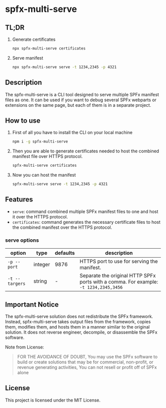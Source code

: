# spfx-multi-serve

## TL;DR

1. Generate certificates
    ```sh
    npx spfx-multi-serve certificates
    ```
1. Serve manifest
    ```sh
    npx spfx-multi-serve serve -t 1234,2345 -p 4321
    ```

## Description

The spfx-multi-serve is a CLI tool designed to serve multiple SPFx manifest files as one. It can be used if you want to debug several SPFx webparts or extensions on the same page, but each of them is in a separate project.

## How to use

1. First of all you have to install the CLI on your local machine
    ```sh
    npm i -g spfx-multi-serve
    ```
2. Then you are able to generate certificates needed to host the combined manifest file over HTTPS protocol.
    ```sh
    spfx-multi-serve certificates
    ```
3. Now you can host the manifest
    ```sh
    spfx-multi-serve serve -t 1234,2345 -p 4321
    ```

## Features

-   `serve`: command combined multiple SPFx manifest files to one and host it over the HTTPS protocol.
-   `certificates`: command generates the necessary certificate files to host the combined manifest over the HTTPS protocol.

### serve options

| option         | type    | defaults | description                                                                          |
| -------------- | ------- | -------- | ------------------------------------------------------------------------------------ |
| `-p --port`    | integer | 9876     | HTTPS port to use for serving the manifest.                                          |
| `-t --targers` | string  | -        | Separate the original HTTP SPFx ports with a comma. For example: `-t 1234,2345,3456` |

## Important Notice

The spfx-multi-serve solution does not redistribute the SPFx framework. Instead, spfx-multi-serve takes output files from the framework, copies them, modifies them, and hosts them in a manner similar to the original solution. It does not reverse engineer, decompile, or disassemble the SPFx software.

Note from License:

> FOR THE AVOIDANCE OF DOUBT, You may use the SPFx software to build or create solutions that may be for commercial, non-profit, or revenue generating activities, You can not resell or profit off of SPFx alone

## License

This project is licensed under the MIT License.
